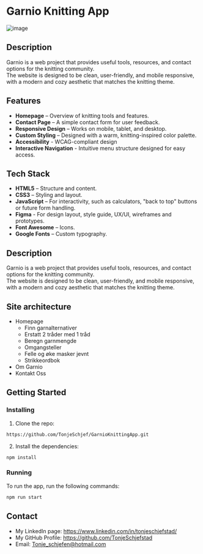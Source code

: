 # Garnio Knitting App

![image](https://www.imghippo.com/i/IRKU7724fnM.png)

## Description
Garnio is a web project that provides useful tools, resources, and contact options for the knitting community.  
The website is designed to be clean, user-friendly, and mobile responsive, with a modern and cozy aesthetic that matches the knitting theme.


## Features
- **Homepage** – Overview of knitting tools and features.
- **Contact Page** – A simple contact form for user feedback.
- **Responsive Design** – Works on mobile, tablet, and desktop.
- **Custom Styling** – Designed with a warm, knitting-inspired color palette.
- **Accessibility** - WCAG-compliant design
- **Interactive Navigation** - Intuitive menu structure designed for easy access.

## Tech Stack
- **HTML5** – Structure and content.
- **CSS3** – Styling and layout.
- **JavaScript** – For interactivity, such as calculators, "back to top" buttons or future form handling.
- **Figma** - For design layout, style guide, UX/UI, wireframes and prototypes.
- **Font Awesome** – Icons.
- **Google Fonts** – Custom typography.


## Description
Garnio is a web project that provides useful tools, resources, and contact options for the knitting community.  
The website is designed to be clean, user-friendly, and mobile responsive, with a modern and cozy aesthetic that matches the knitting theme.

## Site architecture
- Homepage
  - Finn garnalternativer
  - Erstatt 2 tråder med 1 tråd
  - Beregn garnmengde
  - Omgangsteller
  - Felle og øke masker jevnt
  - Strikkeordbok
- Om Garnio
- Kontakt Oss


## Getting Started

### Installing
1. Clone the repo:

```bash
https://github.com/TonjeSchjef/GarnioKnittingApp.git
```

2. Install the dependencies:

```
npm install
```

### Running

To run the app, run the following commands:

```bash
npm run start
```

## Contact
- My LinkedIn page: https://www.linkedin.com/in/tonjeschjefstad/
- My GitHub Profile: https://github.com/TonjeSchjefstad
- Email: Tonje_schjefen@hotmail.com
